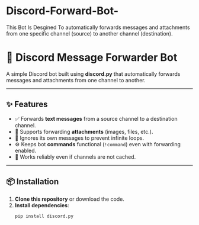 # Discord-Forward-Bot-
This Bot Is Desgined To automatically forwards messages and attachments from one specific channel (source) to another channel (destination).


# 📩 Discord Message Forwarder Bot

A simple Discord bot built using **discord.py** that automatically forwards messages and attachments from one channel to another.

---

## ✨ Features
- ✅ Forwards **text messages** from a source channel to a destination channel.  
- 📂 Supports forwarding **attachments** (images, files, etc.).  
- 🤖 Ignores its own messages to prevent infinite loops.  
- ⚙️ Keeps bot **commands** functional (`!command`) even with forwarding enabled.  
- 🔄 Works reliably even if channels are not cached.

---

## 📦 Installation

1. **Clone this repository** or download the code.  
2. **Install dependencies**:
   ```bash
   pip install discord.py
